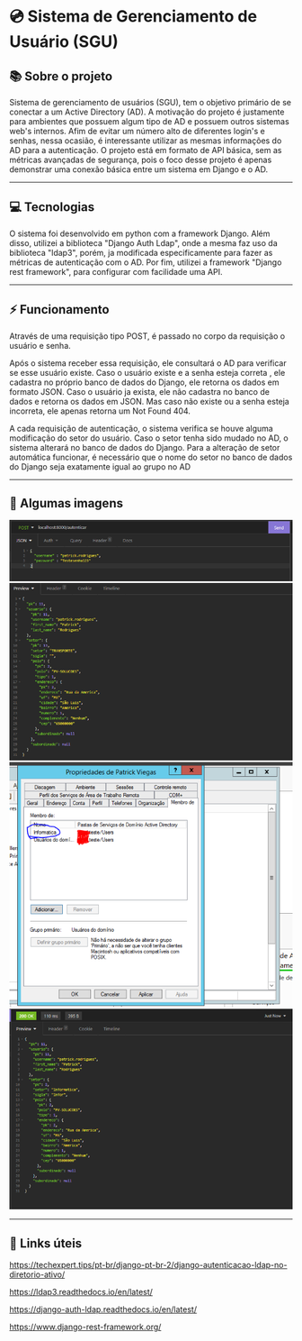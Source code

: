 # 💿 Sistema de Gerenciamento de Usuário (SGU)


## 📚 Sobre o projeto

<p> Sistema de gerenciamento de usuários (SGU), tem o objetivo primário de se conectar a um Active Directory (AD). A motivação do projeto é justamente para ambientes que possuem algum tipo de AD e possuem outros sistemas web's internos. Afim de evitar um número alto de diferentes login's e senhas, nessa ocasião, é interessante utilizar as mesmas informações do AD para a autenticação.
O projeto está em formato de API básica, sem as métricas avançadas de segurança, pois o foco desse projeto é apenas demonstrar uma conexão básica entre um sistema em Django e o AD.</p>

<hr/>

## 💻 Tecnologias

<p>O sistema foi desenvolvido em python com a framework Django. Além disso, utilizei a biblioteca "Django Auth Ldap", onde a mesma faz uso da biblioteca "ldap3", porém, ja modificada especificamente para fazer as métricas de autenticação com o AD. Por fim, utilizei a framework "Django rest framework", para configurar com facilidade uma API.</p>

<hr />

## ⚡ Funcionamento

<p>Através de uma requisição tipo POST, é passado no corpo da requisição o usuário e senha. </p>

<p>Após o sistema receber essa requisição, ele consultará o AD para verificar se esse usuário existe. Caso o usuário existe e a senha esteja correta , ele cadastra no próprio banco de dados do Django, ele retorna os dados em formato JSON. Caso o usuário ja exista, ele não cadastra no banco de dados e retorna os dados em JSON. Mas caso não existe ou a senha esteja incorreta, ele apenas retorna um Not Found 404.</p>

<p>A cada requisição de autenticação, o sistema verifica se houve alguma modificação do setor do usuário. Caso o setor tenha sido mudado no AD, o sistema alterará no banco de dados do Django. Para a alteração de setor automática funcionar, é necessário que o nome do setor no banco de dados do Django seja exatamente igual ao grupo no AD </p>

<hr/>

## 🎨 Algumas imagens

<img src="https://raw.githubusercontent.com/patrickvrodrigues/SGU/main/prints/1.PNG" />
<img src="https://raw.githubusercontent.com/patrickvrodrigues/SGU/main/prints/2.PNG" />
<img src="https://raw.githubusercontent.com/patrickvrodrigues/SGU/main/prints/3.PNG" />
<img src="https://raw.githubusercontent.com/patrickvrodrigues/SGU/main/prints/4.PNG" />

<hr/>

## 🔗 Links úteis

<a href="https://techexpert.tips/pt-br/django-pt-br-2/django-autenticacao-ldap-no-diretorio-ativo/">https://techexpert.tips/pt-br/django-pt-br-2/django-autenticacao-ldap-no-diretorio-ativo/<a/>

<a href="https://ldap3.readthedocs.io/en/latest/">https://ldap3.readthedocs.io/en/latest/<a/>

<a href="https://django-auth-ldap.readthedocs.io/en/latest/">https://django-auth-ldap.readthedocs.io/en/latest/<a/>

<a href="https://www.django-rest-framework.org/">https://www.django-rest-framework.org/<a/>
